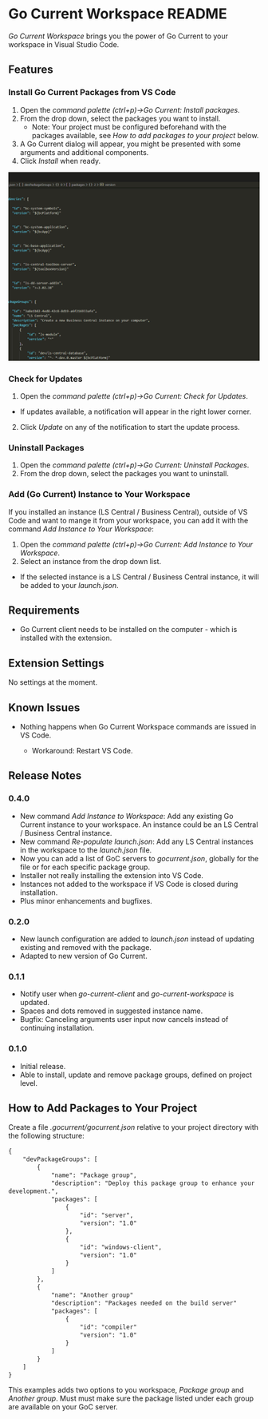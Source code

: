 # Go Current Workspace README

*Go Current Workspace* brings you the power of Go Current to your workspace in Visual Studio Code.

## Features

### Install Go Current Packages from VS Code

1. Open the *command palette (ctrl+p)->Go Current: Install packages*.
2. From the drop down, select the packages you want to install.
    * Note: Your project must be configured beforehand with the packages available, see *How to add packages to your project* below.
3. A Go Current dialog will appear, you might be presented with some arguments and additional components.
4. Click *Install* when ready.

![Install Packages](./images/install-packages.gif)

### Check for Updates

1. Open the *command palette (ctrl+p)->Go Current: Check for Updates*.
* If updates available, a notification will appear in the right lower corner.
2. Click *Update* on any of the notification to start the update process.

### Uninstall Packages

1. Open the *command palette (ctrl+p)->Go Current: Uninstall Packages*.
2. From the drop down, select the packages you want to uninstall.

### Add (Go Current) Instance to Your Workspace

If you installed an instance (LS Central / Business Central), outside of VS Code and want to mange it from your workspace, you can add it with the command *Add Instance to Your Workspace*:

1. Open the *command palette (ctrl+p)->Go Current: Add Instance to Your Workspace*.
2. Select an instance from the drop down list.
* If the selected instance is a LS Central / Business Central instance, it will be added to your *launch.json*.

## Requirements

* Go Current client needs to be installed on the computer - which is installed with the extension.

## Extension Settings

No settings at the moment.

## Known Issues

* Nothing happens when Go Current Workspace commands are issued in VS Code.

    * Workaround: Restart VS Code.

## Release Notes

### 0.4.0

* New command *Add Instance to Workspace*: Add any existing Go Current instance to your workspace. An instance could be an LS Central / Business Central instance.
* New command *Re-populate launch.json*: Add any LS Central instances in the workspace to the *launch.json* file.
* Now you can add a list of GoC servers to *gocurrent.json*, globally for the file or for each specific package group.
* Installer not really installing the extension into VS Code.
* Instances not added to the workspace if VS Code is closed during installation.
* Plus minor enhancements and bugfixes.

### 0.2.0

* New launch configuration are added to *launch.json* instead of updating existing and removed with the package.
* Adapted to new version of Go Current.

### 0.1.1

* Notify user when *go-current-client* and *go-current-workspace* is updated.
* Spaces and dots removed in suggested instance name.
* Bugfix: Canceling arguments user input now cancels instead of continuing installation.

### 0.1.0

* Initial release.
* Able to install, update and remove package groups, defined on project level.

## How to Add Packages to Your Project

Create a file *.gocurrent/gocurrent.json* relative to your project directory with the following structure:

```
{
    "devPackageGroups": [
        {
            "name": "Package group",
            "description": "Deploy this package group to enhance your development.",
            "packages": [
                { 
                    "id": "server",
                    "version": "1.0"
                },
                {
                    "id": "windows-client",
                    "version": "1.0"
                }
            ]
        },
        {
            "name": "Another group"
            "description": "Packages needed on the build server"
            "packages": [
                {
                    "id": "compiler"
                    "version": "1.0"
                }
            ]
        }
    ]
}
```

This examples adds two options to you workspace, *Package group* and *Another group*.
Must must make sure the package listed under each group are available on your GoC server.